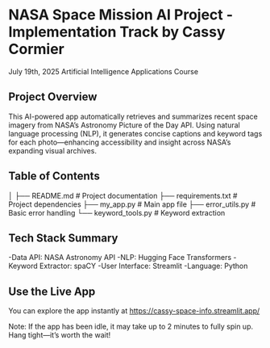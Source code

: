 # NASA Space Mission AI Project - Implementation Track by Cassy Cormier
July 19th, 2025
Artificial Intelligence Applications Course

## Project Overview
This AI-powered app automatically retrieves and summarizes recent space imagery from NASA’s Astronomy Picture of the Day API. Using natural language processing (NLP), it generates concise captions and keyword tags for each photo—enhancing accessibility and insight across NASA’s expanding visual archives.

## Table of Contents
│
├── README.md           # Project documentation
├── requirements.txt    # Project dependencies
├── my_app.py           # Main app file
├── error_utils.py      # Basic error handling
└── keyword_tools.py    # Keyword extraction

## Tech Stack Summary
-Data API: NASA Astronomy API
-NLP: Hugging Face Transformers
-Keyword Extractor: spaCY
-User Interface: Streamlit
-Language: Python

## Use the Live App
You can explore the app instantly at https://cassy-space-info.streamlit.app/

Note: If the app has been idle, it may take up to 2 minutes to fully spin up. Hang tight—it’s worth the wait!

